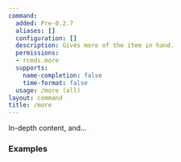 ```yaml
---
command:
  added: Pre-0.2.7
  aliases: []
  configuration: []
  description: Gives more of the item in hand.
  permissions:
  - rcmds.more
  supports:
    name-completion: false
    time-format: false
  usage: /more (all)
layout: command
title: /more
---
```


In-depth content, and...

### Examples

